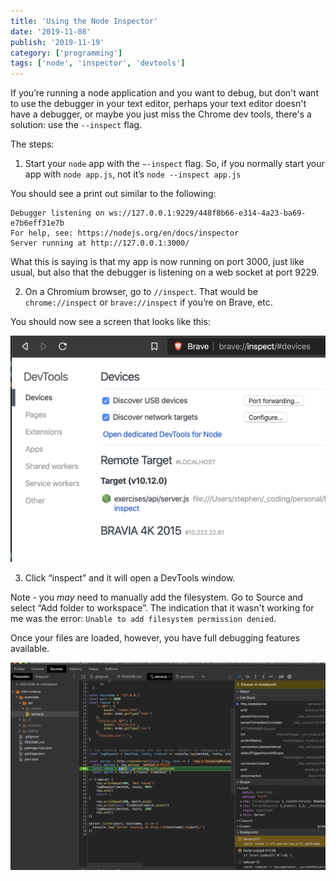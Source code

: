 ```yaml
---
title: 'Using the Node Inspector'
date: '2019-11-08'
publish: '2019-11-19'
category: ['programming']
tags: ['node', 'inspector', 'devtools']
---
```


If you’re running a node application and you want to debug, but don't want to use the debugger in your text editor, perhaps your text editor doesn't have a debugger, or maybe you just miss the Chrome dev tools, there's a solution: use the `--inspect` flag.

The steps:

1. Start your `node` app with the `—-inspect` flag. So, if you normally start your app with `node app.js`, not it’s `node --inspect app.js`

You should see a print out similar to the following:

```shell
Debugger listening on ws://127.0.0.1:9229/448f8b66-e314-4a23-ba69-e7b6eff31e7b
For help, see: https://nodejs.org/en/docs/inspector
Server running at http://127.0.0.1:3000/
```

What this is saying is that my app is now running on port 3000, just like usual, but also that the debugger is listening on a web socket at port 9229.

2. On a Chromium browser, go to `//inspect`. That would be `chrome://inspect` or `brave://inspect` if you’re on Brave, etc.

You should now see a screen that looks like this:

![](./inspect-page.png)

3. Click “inspect” and it will open a DevTools window.

Note - you _may_ need to manually add the filesystem. Go to Source and select “Add folder to workspace”.
The indication that it wasn't working for me was the error: `Unable to add filesystem permission denied`.

Once your files are loaded, however, you have full debugging features available.

![](devtools.png)
